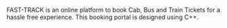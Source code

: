 FAST-TRACK is an online platform to book Cab, Bus and Train Tickets for a hassle free experience. This booking portal is designed using C++.
